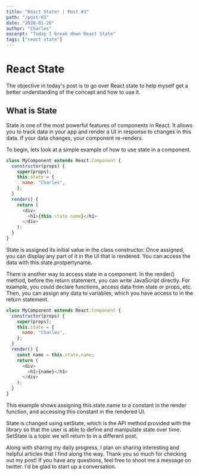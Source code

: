 ```yaml
---
title: "React State! | Post #3"
path: "/post-03"
date: "2020-01-20"
author: "Charles"
excerpt: "Today I break down React State"
tags: ["react state"]
---
```


# React State

The objective in today's post is to go over React state to help myself get a better understanding of the concept and how to use it.

## What is State

State is one of the most powerful features of components in React. It allows you to track data in your app and render a UI in response to changes in this data. If your data changes, your component re-renders.

To begin, lets look at a simple example of how to use state in a component.

```javascript
class MyComponent extends React.Component {
  constructor(props) {
    super(props);
    this.state = {
      name: "Charles",
    };
  }
  render() {
    return (
      <div>
        <h1>{this.state.name}</h1>
      </div>
    );
  }
}
```

State is assigned its initial value in the class constructor. Once assigned, you can display any part of it in the UI that is rendered. You can access the data with this.state.protpertyname.

There is another way to access state in a component. In the render() method, before the return statement, you can write JavaScript directly. For example, you could declare functions, access data from state or props, etc. Then, you can assign any data to variables, which you have access to in the return statement.

```javascript
class MyComponent extends React.Component {
  constructor(props) {
    super(props);
    this.state = {
      name: "Charles",
    };
  }
  render() {
    const name = this.state.name;
    return (
      <div>
        <h1>{name}</h1>
      </div>
    );
  }
}
```

This example shows assigning this.state.name to a constant in the render function, and accessing this constant in the rendered UI.

State is changed using setState, which is the API method provided with the library so that the user is able to define and manipulate state over time. SetState is a topic we will return to in a different post.

Along with sharing my daily progress, I plan on sharing interesting and helpful articles that I find along the way. Thank you so much for checking out my post! If you have any questions, feel free to shoot me a message on twitter. I'd be glad to start up a conversation.
